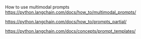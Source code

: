 How to use multimodal prompts
https://python.langchain.com/docs/how_to/multimodal_prompts/

https://python.langchain.com/docs/how_to/prompts_partial/

https://python.langchain.com/docs/concepts/prompt_templates/